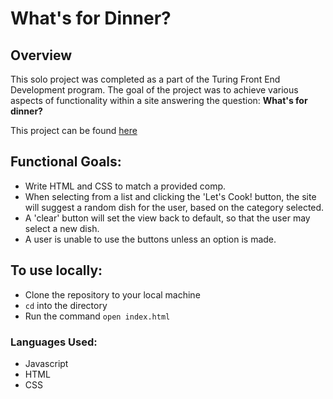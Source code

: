 # What's for Dinner?

## Overview

This solo project was completed as a part of the Turing Front End Development program. The goal of the project was to achieve various aspects of functionality within a site answering the question: **What's for dinner?**

This project can be found [here](https://github.com/catlynbowles/whats-for-dinner)

## Functional Goals:

- Write HTML and CSS to match a provided comp.
- When selecting from a list and clicking the 'Let's Cook! button, the site will suggest a random dish for the user, based on the category selected.
- A 'clear' button will set the view back to default, so that the user may select a new dish.
- A user is unable to use the buttons unless an option is made.

## To use locally:

- Clone the repository to your local machine
- `cd` into the directory
- Run the command `open index.html`

### Languages Used:
- Javascript
- HTML
- CSS
